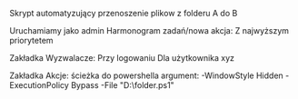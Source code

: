 Skrypt automatyzujący przenoszenie plikow z folderu A do B

Uruchamiamy jako admin
Harmonogram zadań/nowa akcja:
Z najwyższym priorytetem

Zakładka Wyzwalacze:
Przy logowaniu
Dla użytkownika xyz

Zakładka Akcje:
ścieżka do powershella
argument: -WindowStyle Hidden -ExecutionPolicy Bypass -File "D:\folder.ps1"

